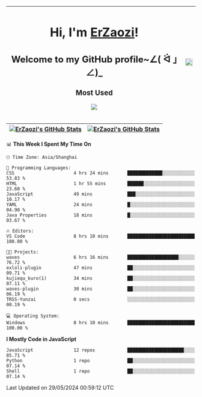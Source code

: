 |<h1>Hi, I'm <a href="https://github.com/erzaozi">ErZaozi</a>! </h1><h2>Welcome to my GitHub profile~∠( ᐛ 」∠)_</h2><p><h3>Most Used</h3><img src="https://skillicons.dev/icons?i=github,vscode,visualstudio,ubuntu,postman,pycharm,webstorm,git,docker"></p>|<img decoding="async" align=center src="https://cdn.jsdelivr.net/gh/erzaozi/erzaozi/image.gif" width="100%">|
| ----- | ----- |

| <a href="https://github.com/erzaozi"><img align="center" src="https://github-readme-stats.vercel.app/api/top-langs/?username=erzaozi&title_color=44cef6&text_color=4b5cc4&icon_color=2bbc8a&bg_color=white&langs_count=4&hide_border=true" alt="ErZaozi's GitHub Stats" /></a> | <a href="https://github.com/erzaozi"><img align="center" src="https://github-readme-stats.vercel.app/api?username=erzaozi&show_icons=true&line_height=27&count_private=true&title_color=44cef6&text_color=4b5cc4&icon_color=2bbc8a&bg_color=white&hide_border=true" alt="ErZaozi's GitHub Stats" /></a> |
| ----- | ----- |
<!--START_SECTION:waka-->
📊 **This Week I Spent My Time On** 

```text
🕑︎ Time Zone: Asia/Shanghai

💬 Programming Languages: 
CSS                      4 hrs 24 mins       █████████████░░░░░░░░░░░░   53.83 % 
HTML                     1 hr 55 mins        ██████░░░░░░░░░░░░░░░░░░░   23.60 % 
JavaScript               49 mins             ███░░░░░░░░░░░░░░░░░░░░░░   10.17 % 
YAML                     24 mins             █░░░░░░░░░░░░░░░░░░░░░░░░   04.90 % 
Java Properties          18 mins             █░░░░░░░░░░░░░░░░░░░░░░░░   03.67 % 

🔥 Editors: 
VS Code                  8 hrs 10 mins       █████████████████████████   100.00 % 

🐱‍💻 Projects: 
waves                    6 hrs 16 mins       ███████████████████░░░░░░   76.72 % 
exloli-plugin            47 mins             ██░░░░░░░░░░░░░░░░░░░░░░░   09.71 % 
kujiequ_kuro(1)          34 mins             ██░░░░░░░░░░░░░░░░░░░░░░░   07.11 % 
waves-plugin             30 mins             ██░░░░░░░░░░░░░░░░░░░░░░░   06.19 % 
TRSS-Yunzai              0 secs              ░░░░░░░░░░░░░░░░░░░░░░░░░   00.19 % 

💻 Operating System: 
Windows                  8 hrs 10 mins       █████████████████████████   100.00 % 
```

**I Mostly Code in JavaScript** 

```text
JavaScript               12 repos            █████████████████████░░░░   85.71 % 
Python                   1 repo              ██░░░░░░░░░░░░░░░░░░░░░░░   07.14 % 
Shell                    1 repo              ██░░░░░░░░░░░░░░░░░░░░░░░   07.14 % 
```




 Last Updated on 29/05/2024 00:59:12 UTC
<!--END_SECTION:waka-->
